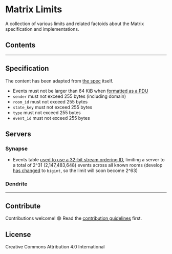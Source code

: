 # Matrix Limits

A collection of various limits and related factoids about the Matrix
specification and implementations.

## Contents

---

## Specification

The content has been adapted from [the
spec](https://spec.matrix.org/unstable/client-server-api/#size-limit) itself.

- Events must not be larger than 64 KiB when [formatted as a
  PDU](https://spec.matrix.org/unstable/server-server-api/#pdus)
- `sender` must not exceed 255 bytes (including domain)
- `room_id` must not exceed 255 bytes
- `state_key` must not exceed 255 bytes
- `type` must not exceed 255 bytes
- `event_id` must not exceed 255 bytes

## Servers

### Synapse

- Events table [used to use a 32-bit stream ordering
  ID](https://github.com/matrix-org/synapse/issues/8255), limiting a server to a
  total of 2^31 (2,147,483,648) events across all known rooms (develop [has
  changed](https://github.com/matrix-org/synapse/pull/10264) to `bigint`, so the
  limit will soon become 2^63)

### Dendrite

---

## Contribute

Contributions welcome! 😄 Read the [contribution guidelines](CONTRIBUTING.md)
first.

## License

Creative Commons Attribution 4.0 International
